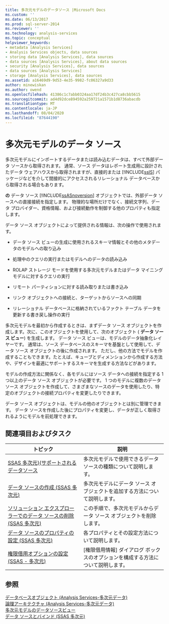 ```yaml
---
title: 多次元モデルのデータソース |Microsoft Docs
ms.custom: ''
ms.date: 06/13/2017
ms.prod: sql-server-2014
ms.reviewer: ''
ms.technology: analysis-services
ms.topic: conceptual
helpviewer_keywords:
- metadata [Analysis Services]
- Analysis Services objects, data sources
- storing data [Analysis Services], data sources
- data sources [Analysis Services], about data sources
- security [Analysis Services], data sources
- data sources [Analysis Services]
- storage [Analysis Services], data sources
ms.assetid: a16469d9-9d53-4e35-9982-fc06327a9d33
author: minewiskan
ms.author: owend
ms.openlocfilehash: 41386c1c7abb0324aa17df24b3c427ca8cbb5615
ms.sourcegitcommit: ad4d92dce894592a259721a1571b1d8736abacdb
ms.translationtype: MT
ms.contentlocale: ja-JP
ms.lasthandoff: 08/04/2020
ms.locfileid: "87644190"
---
```

# <a name="data-sources-in-multidimensional-models"></a>多次元モデルのデータ ソース
  多次元モデルにインポートするデータまたは読み込むデータは、すべて外部データ ソースから取得されます。 通常、ソース データはレポート生成用に設計されたデータ ウェアハウスから取得されますが、直接的または [!INCLUDE[ssIS](../../includes/ssis-md.md)] パッケージなどを介して間接的にアクセスされるリレーショナル データベースから取得される場合もあります。  
  
 **の** データ ソース [!INCLUDE[ssASnoversion](../../includes/ssasnoversion-md.md)] オブジェクトでは、外部データ ソースへの直接接続を指定します。 物理的な場所だけでなく、接続文字列、データ プロバイダー、資格情報、および接続動作を制御する他のプロパティも指定します。  
  
 データ ソース オブジェクトによって提供される情報は、次の操作で使用されます。  
  
-   データ ソース ビューの生成に使用されるスキーマ情報とその他のメタデータのモデルへの取り込み  
  
-   処理中のクエリの実行またはモデルへのデータの読み込み  
  
-   ROLAP ストレージ モードを使用する多次元モデルまたはデータ マイニング モデルに対するクエリの実行  
  
-   リモート パーティションに対する読み取りまたは書き込み  
  
-   リンク オブジェクトへの接続と、ターゲットからソースへの同期  
  
-   リレーショナル データベースに格納されているファクト テーブル データを更新する書き戻し操作の実行  
  
 多次元モデルを最初から作成するときは、まずデータ ソース オブジェクトを作成します。次に、このオブジェクトを使用して、次のオブジェクト ( **データ ソース ビュー**) を生成します。 データ ソース ビューは、モデルのデータ抽象化レイヤーです。 通常は、ソース データベースのスキーマを基盤として使用して、データ ソース オブジェクトの後に作成されます。 ただし、他の方法でモデルを作成することもできます。たとえば、キューブとディメンションから作成する方法や、デザインを最適にサポートするスキーマを生成する方法などがあります。  
  
 モデルの作成方法に関係なく、各モデルにはソース データへの接続を指定する 1 つ以上のデータ ソース オブジェクトが必要です。 1 つのモデルに複数のデータ ソース オブジェクトを作成して、さまざまなソースのデータを使用したり、特定のオブジェクトの接続プロパティを変更したりできます。  
  
 データ ソース オブジェクトは、モデルの他のオブジェクトとは別に管理できます。 データ ソースを作成した後にプロパティを変更し、データが正しく取得されるようにモデルを前処理できます。  
  
## <a name="related-topics-and-tasks"></a>関連項目およびタスク  
  
|トピック|説明|  
|-----------|-----------------|  
|[SSAS 多次元&#41;&#40;サポートされるデータソース](supported-data-sources-ssas-multidimensional.md)|多次元モデルで使用できるデータ ソースの種類について説明します。|  
|[データ ソースの作成 &#40;SSAS 多次元&#41;](create-a-data-source-ssas-multidimensional.md)|多次元モデルにデータ ソース オブジェクトを追加する方法について説明します。|  
|[ソリューション エクスプローラーでのデータ ソースの削除 &#40;SSAS 多次元&#41;](delete-a-data-source-in-solution-explorer-ssas-multidimensional.md)|この手順で、多次元モデルからデータ ソース オブジェクトを削除します。|  
|[データ ソースのプロパティの設定 &#40;SSAS 多次元&#41;](set-data-source-properties-ssas-multidimensional.md)|各プロパティとその設定方法について説明します。|  
|[権限借用オプションの設定 &#40;SSAS - 多次元&#41;](set-impersonation-options-ssas-multidimensional.md)|[権限借用情報] ダイアログ ボックスのオプションを構成する方法について説明します。|  
  
## <a name="see-also"></a>参照  
 [データベースオブジェクト &#40;Analysis Services-多次元データ&#41;](olap-logical/database-objects-analysis-services-multidimensional-data.md)   
 [論理アーキテクチャ &#40;Analysis Services-多次元データ&#41;](olap-logical/understanding-microsoft-olap-logical-architecture.md)   
 [多次元モデルのデータソースビュー](data-source-views-in-multidimensional-models.md)   
 [データ ソースとバインド &#40;SSAS 多次元&#41;](data-sources-and-bindings-ssas-multidimensional.md)  
  
  
